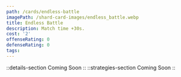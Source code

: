 ```yaml
---
path: /cards/endless-battle
imagePath: /shard-card-images/endless_battle.webp
title: Endless Battle
description: Match time +30s.
cost: '2'
offenseRating: 0
defenseRating: 0
tags:
---
```

::details-section
Coming Soon
::
::strategies-section
Coming Soon
::